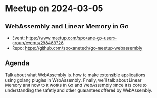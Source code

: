 # Meetup on 2024-03-05

## WebAssembly and Linear Memory in Go

* Event: https://www.meetup.com/spokane-go-users-group/events/298483728
* Repo: https://github.com/spokanetech/go-meetup-webassembly

## Agenda

Talk about what WebAssembly is, how to make extensible applications using golang plugins in WebAssembly. Finally, we’ll talk about Linear Memory and how to it works in Go and WebAssembly since it is core to understanding the safetly and other guarantees offered by WebAssembly.
